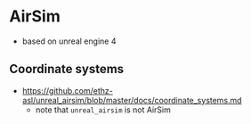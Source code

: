 # AirSim

- based on unreal engine 4



## Coordinate systems

- https://github.com/ethz-asl/unreal_airsim/blob/master/docs/coordinate_systems.md
  - note that `unreal_airsim` is not AirSim